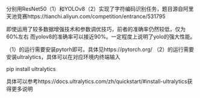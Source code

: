 分别用ResNet50（1）和YOLOv8（2）实现了字符编码识别任务，题目源自阿里天池竞赛https://tianchi.aliyun.com/competition/entrance/531795

即使运用了较多数据增强技术和参数调优技巧，前者的准确率仍然较低，仅为60%左右
而yolov8的准确率可以接近90%。一定程度上说明了yolo的强大性能。

（1）的运行需要安装pytorh即可。具体见https://pytorch.org/
（2）的运行需要安装ultralytics，具体可以在对应环境内终端输入

pip install ultralytics

具体可以参考https://docs.ultralytics.com/zh/quickstart/#install-ultralytics获得更多说明




